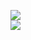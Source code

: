 [![](https://img.shields.io/badge/Made%20With-Github%20Spray-lightgrey.svg?style=for-the-badge&logo=github)](https://github.com/Annihil/github-spray#6769)  
[![](https://i.imgur.com/2DrTn0Z.gif)](https://github.com/Annihil/github-spray)